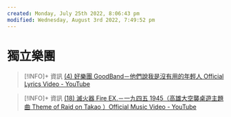 ```yaml
---
created: Monday, July 25th 2022, 8:06:43 pm
modified: Wednesday, August 3rd 2022, 7:49:52 pm
---
```

# 獨立樂團

> [!INFO]+ 資訊
> [(4) 好樂團 GoodBand－他們說我是沒有用的年輕人 Official Lyrics Video - YouTube](https://www.youtube.com/watch?v=FNJG6MsKO0k&list=RDFNJG6MsKO0k&index=2)


> [!INFO]+ 資訊
> [(18) 滅火器 Fire EX.－一九四五 1945（高雄大空襲桌遊主題曲 Theme of Raid on Takao ）Official Music Video - YouTube](https://www.youtube.com/watch?v=M9m_peQvgO8&list=PL7lGadaXOTSyMLih_0HrPsEFwDcaTf5yO&index=9)